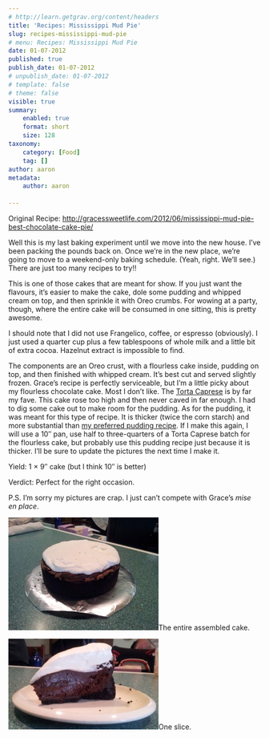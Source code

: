 ```yaml
---
# http://learn.getgrav.org/content/headers
title: 'Recipes: Mississippi Mud Pie'
slug: recipes-mississippi-mud-pie
# menu: Recipes: Mississippi Mud Pie
date: 01-07-2012
published: true
publish_date: 01-07-2012
# unpublish_date: 01-07-2012
# template: false
# theme: false
visible: true
summary:
    enabled: true
    format: short
    size: 128
taxonomy:
    category: [Food]
    tag: []
author: aaron
metadata:
    author: aaron

---
```


Original Recipe: <http://gracessweetlife.com/2012/06/mississippi-mud-pie-best-chocolate-cake-pie/>

Well this is my last baking experiment until we move into the new house. I’ve been packing the pounds back on. Once we’re in the new place, we’re going to move to a weekend-only baking schedule. (Yeah, right. We’ll see.) There are just too many recipes to try!!

This is one of those cakes that are meant for show. If you just want the flavours, it’s easier to make the cake, dole some pudding and whipped cream on top, and then sprinkle it with Oreo crumbs. For wowing at a party, though, where the entire cake will be consumed in one sitting, this is pretty awesome.

I should note that I did not use Frangelico, coffee, or espresso (obviously). I just used a quarter cup plus a few tablespoons of whole milk and a little bit of extra cocoa. Hazelnut extract is impossible to find.

The components are an Oreo crust, with a flourless cake inside, pudding on top, and then finished with whipped cream. It’s best cut and served slightly frozen. Grace’s recipe is perfectly serviceable, but I’m a little picky about my flourless chocolate cake. Most I don’t like. The [Torta Caprese](../recipes-torta-caprese-flour-less-chocolate-cake "Recipes: Torta Caprese (Flour-less chocolate cake)") is by far my fave. This cake rose too high and then never caved in far enough. I had to dig some cake out to make room for the pudding. As for the pudding, it was meant for this type of recipe. It is thicker (twice the corn starch) and more substantial than [my preferred pudding recipe](../aib-good-ol-fashioned-chocolate-pudding "AiB: Good ol’ fashioned Chocolate Pudding"). If I make this again, I will use a 10&Prime; pan, use half to three-quarters of a Torta Caprese batch for the flourless cake, but probably use this pudding recipe just because it is thicker. I’ll be sure to update the pictures the next time I make it.

Yield: 1 × 9&Prime; cake (but I think 10&Prime; is better)

Verdict: Perfect for the right occasion.

P.S. I’m sorry my pictures are crap. I just can’t compete with Grace’s *mise en place*.

[![](cake01-300x225.jpg "Whole Cake")](cake01.jpg)The entire assembled cake.

[![](cake02-300x181.jpg "One slice")](cake02.jpg)One slice.

